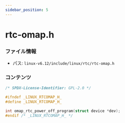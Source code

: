 ```yaml
---
sidebar_position: 5
---
```

# rtc-omap.h

### ファイル情報

- パス: `linux-v6.12/include/linux/rtc/rtc-omap.h`

### コンテンツ

```h
/* SPDX-License-Identifier: GPL-2.0 */

#ifndef _LINUX_RTCOMAP_H_
#define _LINUX_RTCOMAP_H_

int omap_rtc_power_off_program(struct device *dev);
#endif /* _LINUX_RTCOMAP_H_ */

```
